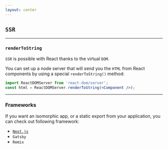 ```yaml
---
layout: center
---
```


## `SSR`

<Toc maxDepth="2" mode="onlySiblings"/>

---

### `renderToString`

`SSR` is possible with React thanks to the virtual `DOM`.

You can set up a node server that will send you the `HTML` from React components by using a special `renderToString()` method:

```jsx
import ReactDOMServer from 'react-dom/server';
const html = ReactDOMServer.renderToString(<Component />);
```

---

### Frameworks

If you want an isomorphic app, or a static export from your application, you can check out following framework:

* <a target="_blank" href="https://nextjs.org/docs/getting-started">`Next.js`</a>
* `Gatsby`
* `Remix`
